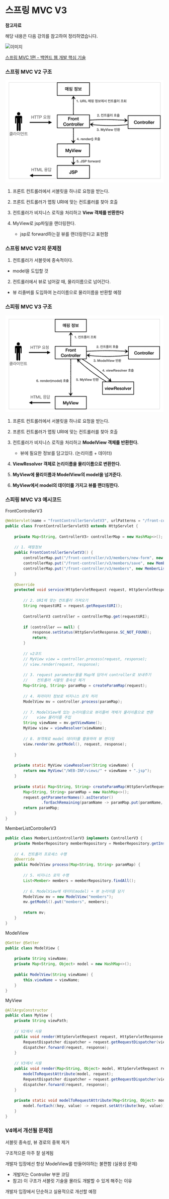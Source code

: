 # 스프링 MVC V3

**참고자료**

해당 내용은 다음 강의를 참고하여 정리하였습니다.

![이미지](https://cdn.inflearn.com/public/courses/326674/cover/4657d793-56a4-42f3-9d44-dc88d125a49e)

[스프링 MVC 1편 - 백엔드 웹 개발 핵심 기술](https://www.inflearn.com/course/%EC%8A%A4%ED%94%84%EB%A7%81-mvc-1/dashboard)





### 스프링 MVC V2 구조

![image-20230827231737889](img/image-20230827231737889.png)

1. 프론트 컨트롤러에서 서블릿을 하나로 요청을 받는다.

2. 프론트 컨트롤러가 맵핑 URI에 맞는 컨트롤러를 찾아 호출

3. 컨트롤러가 비지니스 로직을 처리하고 **View 객체를 반환한다**

4. MyView로 jsp파일을 랜더링한다.
   - jsp로 forward하는걸 뷰를 랜더링한다고 표현함



### 스프링 MVC V2의 문제점

1. 컨트롤러가 서블릿에 종속적이다.

- model을 도입할 것

2. 컨트롤러에서 뷰로 넘어갈 때, 물리이름으로 넘어간다.

- 뷰 리졸버를 도입하여 논리이름으로 물리이름을 반환할 예정



### 스피링 MVC V3 구조

![image-20230828003218507](img/image-20230828003218507.png)

1. 프론트 컨트롤러에서 서블릿을 하나로 요청을 받는다.
2. 프론트 컨트롤러가 맵핑 URI에 맞는 컨트롤러를 찾아 호출
3. 컨트롤러가 비지니스 로직을 처리하고 **ModelView 객체를 반환한다.**
   - 뷰에 필요한 정보를 담고있다. (논리이름 + 데이터)

4. **ViewResolver 객체로 논리이름을 물리이름으로 변환한다.**

5. **MyView에 물리이름과 ModelView의 model을 넘겨준다.**
6. **MyView에서 model의 데이터를 가지고 뷰를 랜더링한다.**





### 스피링 MVC V3 예시코드

FrontControllerV3

```java
@WebServlet(name = "frontControllerServletV3", urlPatterns = "/front-controller/v3/*")
public class FrontControllerServletV3 extends HttpServlet {

    private Map<String, ControllerV3> controllerMap = new HashMap<>();

    // 1. 매핑정보
    public FrontControllerServletV3() {
        controllerMap.put("/front-controller/v3/members/new-form", new MemberFormControllerV3());
        controllerMap.put("/front-controller/v3/members/save", new MemberSaveControllerV3());
        controllerMap.put("/front-controller/v3/members", new MemberListControllerV3());
    }

    @Override
    protected void service(HttpServletRequest request, HttpServletResponse response) throws ServletException, IOException {
		
        // 2. URI에 맞는 컨트롤러 가져오기
        String requestURI = request.getRequestURI();

        ControllerV3 controller = controllerMap.get(requestURI);

        if (controller == null) {
            response.setStatus(HttpServletResponse.SC_NOT_FOUND);
            return;
        }

        // v2코드
        // MyView view = controller.process(request, response);
        // view.render(request, response);

        // 3. request parameter들을 Map에 담아서 controller로 보내주기
        //    컨트롤러 서블릿 종속성 제거
        Map<String, String> paramMap = createParamMap(request);
		
        // 4. 파라미터 정보로 비지니스 로직 처리
        ModelView mv = controller.process(paramMap);
		
        // 7. ModelView에 있는 논리이름으로 뷰리졸버 객체가 물리이름으로 변환
        //    view 물리이름 주입
        String viewName = mv.getViewName();
        MyView view = viewResolver(viewName);
		
        // 8. 뷰객체로 model 데이터를 활용하여 뷰 랜더링
        view.render(mv.getModel(), request, response);

    }

    private static MyView viewResolver(String viewName) {
        return new MyView("/WEB-INF/views/" + viewName + ".jsp");
    }

    private static Map<String, String> createParamMap(HttpServletRequest request) {
        Map<String, String> paramMap = new HashMap<>();
        request.getParameterNames().asIterator()
                .forEachRemaining(paramName -> paramMap.put(paramName, request.getParameter(paramName)));
        return paramMap;
    }
}

```



MemberListControllerV3

```java
public class MemberListControllerV3 implements ControllerV3 {
    private MemberRepository memberRepository = MemberRepository.getInstance();

    // 4. 컨트롤러 프로세스 수행
    @Override
    public ModelView process(Map<String, String> paramMap) {
        
        // 5. 비지니스 로직 수행
        List<Member> members = memberRepository.findAll();
        
        // 6. ModelView에 데이터(model) + 뷰 논리이름 담기
        ModelView mv = new ModelView("members");
        mv.getModel().put("members", members);

        return mv;
    }
}
```



ModelView

```java
@Getter @Setter
public class ModelView {
    
    private String viewName;
    private Map<String, Object> model = new HashMap<>();

    public ModelView(String viewName) {
        this.viewName = viewName;
    }
}
```



MyView

```java
@AllArgsConstructor
public class MyView {
    private String viewPath;
    
    // V2에서 사용
    public void render(HttpServletRequest request, HttpServletResponse response) throws ServletException, IOException {
        RequestDispatcher dispatcher = request.getRequestDispatcher(viewPath);
        dispatcher.forward(request, response);
    }
    
    // V3에서 사용
    public void render(Map<String, Object> model, HttpServletRequest request, HttpServletResponse response) throws ServletException, IOException{
        modelToRequestAttribute(model, request);
        RequestDispatcher dispatcher = request.getRequestDispatcher(viewPath);
        dispatcher.forward(request, response);
    }

    private static void modelToRequestAttribute(Map<String, Object> model, HttpServletRequest request) {
        model.forEach((key, value) -> request.setAttribute(key, value));
    }
}
```



### V4에서 개선될 문제점

서블릿 종속성, 뷰 경로의 중복 제거

구조적으론 아주 잘 설계됨



개발자 입장에선 항상 ModelView를 만들어야하는 불편함 (실용성 문제)

- 개발자는 Controller 부분 코딩
- 참고) 이 구조가 서블릿 기술을 몰라도 개발할 수 있게 해주는 이유



개발자 입장에서 단순하고 실용적으로 개선할 예정




